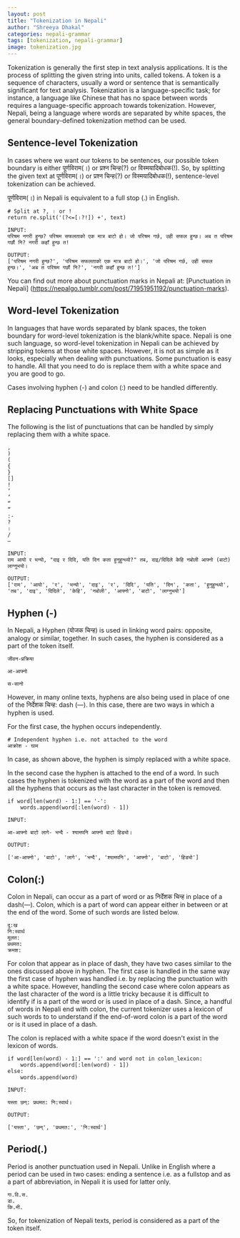 ```yaml
---
layout: post
title: "Tokenization in Nepali"
author: "Shreeya Dhakal"
categories: nepali-grammar
tags: [tokenization, nepali-grammar]
image: tokenization.jpg
---
```


Tokenization is generally the first step in text analysis applications. It is the process of splitting the given string into units, called tokens. A token is a sequence of characters, usually a word or sentence that is semantically significant for text analysis. Tokenization is a language-specific task; for instance, a language like Chinese that has no space between words requires a language-specific approach towards tokenization. However, Nepali, being a language where words are separated by white spaces, the general boundary-defined tokenization method can be used.

## Sentence-level Tokenization

In cases where we want our tokens to be sentences, our possible token boundary is either पूर्णविराम(।) or प्रश्न चिन्ह(?) or विस्मयादिबोधक(!). So, by splitting the given text at पूर्णविराम(।) or प्रश्न चिन्ह(?) or विस्मयादिबोधक(!), sentence-level tokenization can be achieved.

पूर्णविराम(।) in Nepali is equivalent to a full stop (.) in English.

```
# Split at ?, । or !
return re.split('(?<=[।?!]) +', text)

INPUT: 
परिश्रम नगरी हुन्छ? परिश्रम सफलताको एक मात्र बाटो हो। जो परिश्रम गर्छ, उही सफल हुन्छ। अब त परिश्रम गर्छौ नि? नगरी कहाँ हुन्छ त!

OUTPUT:
['परिश्रम नगरी हुन्छ?', 'परिश्रम सफलताको एक मात्र बाटो हो।', 'जो परिश्रम गर्छ, उही सफल हुन्छ।', 'अब त परिश्रम गर्छौ नि?', 'नगरी कहाँ हुन्छ त!']
```

You can find out more about punctuation marks in Nepali at: [Punctuation in Nepali] (https://nepalgo.tumblr.com/post/71951951192/punctuation-marks).

## Word-level Tokenization

In languages that have words separated by blank spaces, the token boundary for word-level tokenization is the blank/white space. Nepali is one such language, so word-level tokenization in Nepali can be achieved by stripping tokens at those white spaces. However, it is not as simple as it looks, especially when dealing with punctuations. Some punctuation is easy to handle. All that you need to do is replace them with a white space and you are good to go.

Cases involving hyphen (-) and colon (:) need to be handled differently.

## Replacing Punctuations with White Space

The following is the list of punctuations that can be handled by simply replacing them with a white space.
```
,
)
(
{
}
[]
!
‘
’
“
”
:-
?
।
/
—
```

```
INPUT:
राम आयो र भन्यो, "दाइ र दिदि, यति दिन कता हुनुहुन्थ्यो?" तब, दाइ/दिदिले केहि नबोली आफ्नो (बाटो) लाग्नुभयो।

OUTPUT:
['राम', 'आयो', 'र', 'भन्यो', 'दाइ', 'र', 'दिदि', 'यति', 'दिन', 'कता', 'हुनुहुन्थ्यो', 'तब', 'दाइ', 'दिदिले', 'केहि', 'नबोली', 'आफ्नो', 'बाटो', 'लाग्नुभयो']
```

## Hyphen (-)

In Nepali, a Hyphen (योजक चिन्ह) is used in linking word pairs: opposite, analogy or similar, together. In such cases, the hyphen is considered as a part of the token itself.

```
जीवन-प्रक्रिया

आ-आफ्नो

स-सानो
```

However, in many online texts, hyphens are also being used in place of one of the निर्देशक चिन्ह: dash (—). In this case, there are two ways in which a hyphen is used.

For the first case, the hyphen occurs independently.

```
# Independent hyphen i.e. not attached to the word
आक्रोश - घाम
```
In case, as shown above, the hyphen is simply replaced with a white space. 

In the second case the hyphen is attached to the end of a word. In such cases the hyphen is tokenized with the word as a part of the word and then all the hyphens that occurs as the last character in the token is removed.

```
if word[len(word) - 1:] == '-':
    words.append(word[:len(word) - 1])

```

```
INPUT: 

आ-आफ्नो बाटो लागे- भन्दै - श्यामपनि आफ्नो बाटो हिड्यो।

OUTPUT:

['आ-आफ्नो', 'बाटो', 'लागे', 'भन्दै', 'श्यामपनि', 'आफ्नो', 'बाटो', 'हिड्यो']
```

## Colon(:)

Colon in Nepali, can occur as a part of word or as निर्देशक चिन्ह in place of a dash(—). Colon, which is a part of word can appear either in between or at the end of the word. Some of such words are listed below.
```
दु:ख
नि:स्वार्थ
मूलत:
प्रथमत:
क्रमश:
```
For colon that appear as in place of dash, they have two cases similar to the ones discussed above in hyphen. The first case is handled in the same way the first case of hyphen was handled i.e. by replacing the punctuation with a white space. However, handling the second case where colon appears as the last character of the word is a little tricky because it is difficult to identify if is a part of the word or is used in place of a dash. Since, a handful of words in Nepali end with colon, the current tokenizer uses a lexicon of such words to to understand if the end-of-word colon is a part of the word or is it used in place of a dash. 

The colon is replaced with a white space if the word doesn't exist in the lexicon of words.
```
if word[len(word) - 1:] == ':' and word not in colon_lexicon:
    words.append(word[:len(word) - 1])
else:
    words.append(word)
```
```
INPUT:

यस्ता छन्: प्रथमत: नि:स्वार्थ।

OUTPUT: 

['यस्ता', 'छन्', 'प्रथमत:', 'नि:स्वार्थ']
```

## Period(.)

Period is another punctuation used in Nepali. Unlike in English where a period can be used in two cases: ending a sentence i.e. as a fullstop and as a part of abbreviation, in Nepali it is used for latter only. 
```
गा.वि.स.
डा.
कि.मी.
```
So, for tokenization of Nepali texts, period is considered as a part of the token itself.

